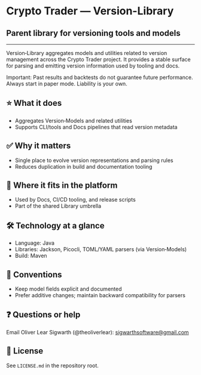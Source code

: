 # Crypto Trader — Version-Library
## Parent library for versioning tools and models

---

Version‑Library aggregates models and utilities related to version management
across the Crypto Trader project. It provides a stable surface for parsing and
emitting version information used by tooling and docs.

Important: Past results and backtests do not guarantee future performance.
Always start in paper mode. Liability is your own.

## ⭐️ What it does
- Aggregates Version‑Models and related utilities
- Supports CLI/tools and Docs pipelines that read version metadata

## ✅ Why it matters
- Single place to evolve version representations and parsing rules
- Reduces duplication in build and documentation tooling

## 🔗 Where it fits in the platform
- Used by Docs, CI/CD tooling, and release scripts
- Part of the shared Library umbrella

## 🛠️ Technology at a glance
- Language: Java
- Libraries: Jackson, Picocli, TOML/YAML parsers (via Version‑Models)
- Build: Maven

## 📝 Conventions
- Keep model fields explicit and documented
- Prefer additive changes; maintain backward compatibility for parsers

## ❓ Questions or help
Email Oliver Lear Sigwarth (@theoliverlear): sigwarthsoftware@gmail.com

## 📄 License
See `LICENSE.md` in the repository root.
